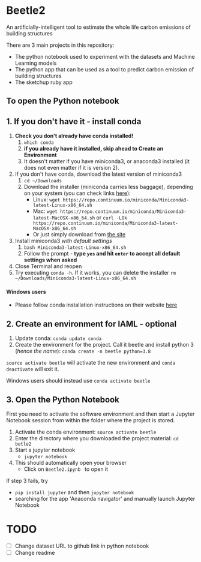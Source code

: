 # Beetle2
An artificially-intelligent tool to estimate the whole life carbon emissions of building structures

There are 3 main projects in this repository:
- The python notebook used to experiment with the datasets and Machine Learning models
- The python app that can be used as a tool to predict carbon emission of building structures
- The sketchup ruby app

## To open the Python notebook

## 1. If you don't have it - install conda
1. **Check you don't already have conda installed!**
    1. `which conda`
    1. **if you already have it installed, skip ahead to Create an Environment**
    1. It doesn't matter if you have miniconda3, or anaconda3 installed (it does not even matter if it is version 2).
1. If you don't have conda, download the latest version of miniconda3
    1. `cd ~/Downloads`
    1. Download the installer (miniconda carries less baggage), depending on your system (you can check links [here](https://conda.io/miniconda.html)):
        * Linux: `wget https://repo.continuum.io/miniconda/Miniconda3-latest-Linux-x86_64.sh`
        * Mac: `wget https://repo.continuum.io/miniconda/Miniconda3-latest-MacOSX-x86_64.sh` or ```curl -LOk https://repo.continuum.io/miniconda/Miniconda3-latest-MacOSX-x86_64.sh```
        * Or just simply download from [the site](https://conda.io/miniconda.html)
1. Install miniconda3 *with default settings*
    1. `bash Miniconda3-latest-Linux-x86_64.sh`
    1. Follow the prompt - **type `yes` and hit `enter` to accept all default
    settings when asked**
1. Close Terminal and reopen
1. Try executing `conda -h`. If it works, you can delete the installer ```rm ~/Downloads/Miniconda3-latest-Linux-x86_64.sh```

#### Windows users
* Please follow conda installation instructions on their
website [here](https://docs.conda.io/projects/conda/en/latest/user-guide/install/windows.html)


## 2. Create an environment for IAML - optional
1. Update conda: `conda update conda`
1. Create the environment for the project. Call it beetle and install python 3 (*hence the name*):
```conda create -n beetle python=3.8 ```

 `source activate beetle` will activate the new environment and `conda deactivate` will exit it.

 Windows users should instead use `conda activate beetle`

## 3. Open the Python Notebook
First you need to activate the software environment and then
start a Jupyter Notebook session from within the folder where the project is
stored.

1. Activate the conda environment: `source activate beetle`
2. Enter the directory where you downloaded the project material:
`cd betle2`
3. Start a jupyter notebook
    * `jupyter notebook`
4. This should automatically open your browser
    * Click on `Beetle2.ipynb ` to open it

If step 3 fails, try
- `pip install jupyter` and then `jupyter notebook`
- searching for the app 'Anaconda navigator' and manually launch Jupyter Notebook


# TODO
- [ ] Change dataset URL to github link in python notebook
- [ ] Change readme

